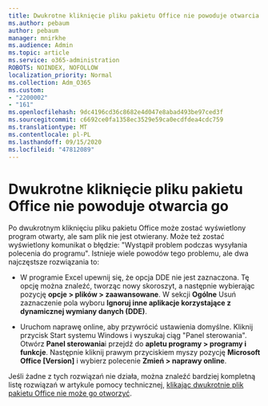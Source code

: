 ```yaml
---
title: Dwukrotne kliknięcie pliku pakietu Office nie powoduje otwarcia go
ms.author: pebaum
author: pebaum
manager: mnirkhe
ms.audience: Admin
ms.topic: article
ms.service: o365-administration
ROBOTS: NOINDEX, NOFOLLOW
localization_priority: Normal
ms.collection: Adm_O365
ms.custom:
- "2200002"
- "161"
ms.openlocfilehash: 9dc4196cd36c8682e4d047e8abad493be97ced3f
ms.sourcegitcommit: c6692ce0fa1358ec3529e59ca0ecdfdea4cdc759
ms.translationtype: MT
ms.contentlocale: pl-PL
ms.lasthandoff: 09/15/2020
ms.locfileid: "47812089"
---
```

# <a name="double-clicking-an-office-file-fails-to-open-it"></a>Dwukrotne kliknięcie pliku pakietu Office nie powoduje otwarcia go

Po dwukrotnym kliknięciu pliku pakietu Office może zostać wyświetlony program otwarty, ale sam plik nie jest otwierany. Może też zostać wyświetlony komunikat o błędzie: "Wystąpił problem podczas wysyłania polecenia do programu". Istnieje wiele powodów tego problemu, ale dwa najczęstsze rozwiązania to:

- W programie Excel upewnij się, że opcja DDE nie jest zaznaczona. Tę opcję można znaleźć, tworząc nowy skoroszyt, a następnie wybierając pozycję **opcje > plików > zaawansowane**. W sekcji **Ogólne** Usuń zaznaczenie pola wyboru **Ignoruj inne aplikacje korzystające z dynamicznej wymiany danych (DDE)**.

- Uruchom naprawę online, aby przywrócić ustawienia domyślne. Kliknij przycisk Start systemu Windows i wyszukaj ciąg "Panel sterowania". Otwórz **Panel sterowania**i przejdź do **apletu programy > programy i funkcje**. Następnie kliknij prawym przyciskiem myszy pozycję **Microsoft Office [Version]** i wybierz polecenie **Zmień > naprawy online**.

Jeśli żadne z tych rozwiązań nie działa, można znaleźć bardziej kompletną listę rozwiązań w artykule pomocy technicznej, [klikając dwukrotnie plik pakietu Office nie może go otworzyć](https://support.office.com/article/Double-clicking-an-Office-file-fails-to-open-it-1e9c0ad9-34c8-4440-a42e-d30186b29ed6).
